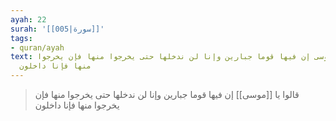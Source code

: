 ```yaml
---
ayah: 22
surah: '[[005|سورة]]'
tags:
- quran/ayah
text: قالوا يا موسى إن فيها قوما جبارين وإنا لن ندخلها حتى يخرجوا منها فإن يخرجوا
  منها فإنا داخلون
---
```

> قالوا يا [[موسى]] إن فيها قوما جبارين وإنا لن ندخلها حتى يخرجوا منها فإن يخرجوا منها فإنا داخلون

